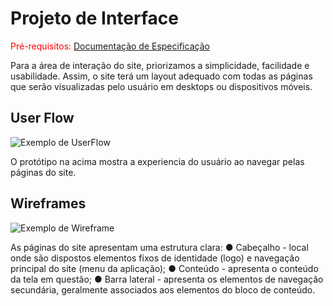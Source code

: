 
# Projeto de Interface

<span style="color:red">Pré-requisitos: <a href="2-Especificação do Projeto.md"> Documentação de Especificação</a></span>

Para a área de interação do site, priorizamos a simplicidade, facilidade e usabilidade. Assim, o site terá um layout adequado com todas as páginas que serão visualizadas pelo usuário em desktops ou dispositivos móveis.

## User Flow

![Exemplo de UserFlow](https://cdn.dribbble.com/users/1286672/screenshots/6442079/userflowsdrib.gif)

O protótipo na acima mostra a experiencia do usuário ao navegar pelas páginas do site. 



## Wireframes

![Exemplo de Wireframe](https://miro.medium.com/max/300/1*p7Ja4R0-B-8DPQZxAHTwLQ.png)

  As páginas  do site apresentam uma estrutura clara:
●	Cabeçalho - local onde são dispostos elementos fixos de identidade (logo) e navegação principal do site (menu da aplicação);
●	Conteúdo - apresenta o conteúdo da tela em questão;
●	Barra lateral - apresenta os elementos de navegação secundária, geralmente associados aos elementos do bloco de conteúdo.
